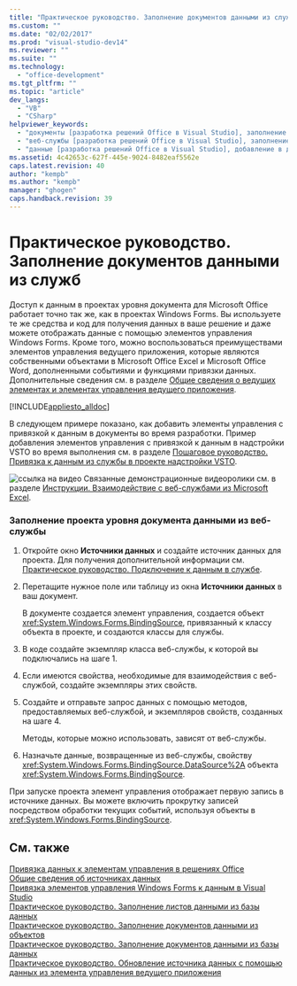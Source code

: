 ```yaml
---
title: "Практическое руководство. Заполнение документов данными из служб | Microsoft Docs"
ms.custom: ""
ms.date: "02/02/2017"
ms.prod: "visual-studio-dev14"
ms.reviewer: ""
ms.suite: ""
ms.technology: 
  - "office-development"
ms.tgt_pltfrm: ""
ms.topic: "article"
dev_langs: 
  - "VB"
  - "CSharp"
helpviewer_keywords: 
  - "документы [разработка решений Office в Visual Studio], заполнение данными"
  - "веб-службы [разработка решений Office в Visual Studio], заполнение документов"
  - "данные [разработка решений Office в Visual Studio], добавление в документы"
ms.assetid: 4c42653c-627f-445e-9024-8482eaf5562e
caps.latest.revision: 40
author: "kempb"
ms.author: "kempb"
manager: "ghogen"
caps.handback.revision: 39
---
```

# Практическое руководство. Заполнение документов данными из служб
  Доступ к данным в проектах уровня документа для Microsoft Office работает точно так же, как в проектах Windows Forms. Вы используете те же средства и код для получения данных в ваше решение и даже можете отображать данные с помощью элементов управления Windows Forms. Кроме того, можно воспользоваться преимуществами элементов управления ведущего приложения, которые являются собственными объектами в Microsoft Office Excel и Microsoft Office Word, дополненными событиями и функциями привязки данных. Дополнительные сведения см. в разделе [Общие сведения о ведущих элементах и элементах управления ведущего приложения](../vsto/host-items-and-host-controls-overview.md).  
  
 [!INCLUDE[appliesto_alldoc](../vsto/includes/appliesto-alldoc-md.md)]  
  
 В следующем примере показано, как добавить элементы управления с привязкой к данным в документы во время разработки. Пример добавления элементов управления с привязкой к данным в надстройки VSTO во время выполнения см. в разделе [Пошаговое руководство. Привязка к данным из службы в проекте надстройки VSTO](../vsto/walkthrough-binding-to-data-from-a-service-in-a-vsto-add-in-project.md).  
  
 ![ссылка на видео](../vsto/media/playvideo.png "ссылка на видео") Связанные демонстрационные видеоролики см. в разделе [Инструкции. Взаимодействие с веб\-службами из Microsoft Excel](http://go.microsoft.com/fwlink/?LinkID=130284).  
  
### Заполнение проекта уровня документа данными из веб\-службы  
  
1.  Откройте окно **Источники данных** и создайте источник данных для проекта. Для получения дополнительной информации см. [Практическое руководство. Подключение к данным в службе](~/data-tools/how-to-connect-to-data-in-a-service.md).  
  
2.  Перетащите нужное поле или таблицу из окна **Источники данных** в ваш документ.  
  
     В документе создается элемент управления, создается объект <xref:System.Windows.Forms.BindingSource>, привязанный к классу объекта в проекте, и создаются классы для службы.  
  
3.  В коде создайте экземпляр класса веб\-службы, к которой вы подключались на шаге 1.  
  
4.  Если имеются свойства, необходимые для взаимодействия с веб\-службой, создайте экземпляры этих свойств.  
  
5.  Создайте и отправьте запрос данных с помощью методов, предоставляемых веб\-службой, и экземпляров свойств, созданных на шаге 4.  
  
     Методы, которые можно использовать, зависят от веб\-службы.  
  
6.  Назначьте данные, возвращенные из веб\-службы, свойству <xref:System.Windows.Forms.BindingSource.DataSource%2A> объекта <xref:System.Windows.Forms.BindingSource>.  
  
 При запуске проекта элемент управления отображает первую запись в источнике данных. Вы можете включить прокрутку записей посредством обработки текущих событий, используя объекты в <xref:System.Windows.Forms.BindingSource>.  
  
## См. также  
 [Привязка данных к элементам управления в решениях Office](../vsto/binding-data-to-controls-in-office-solutions.md)   
 [Общие сведения об источниках данных](../data-tools/add-new-data-sources.md)   
 [Привязка элементов управления Windows Forms к данным в Visual Studio](../Topic/Binding%20Windows%20Forms%20controls%20to%20data%20in%20Visual%20Studio.md)   
 [Практическое руководство. Заполнение листов данными из базы данных](../vsto/how-to-populate-worksheets-with-data-from-a-database.md)   
 [Практическое руководство. Заполнение документов данными из объектов](../vsto/how-to-populate-documents-with-data-from-objects.md)   
 [Практическое руководство. Заполнение документов данными из базы данных](../vsto/how-to-populate-documents-with-data-from-a-database.md)   
 [Практическое руководство. Обновление источника данных с помощью данных из элемента управления ведущего приложения](../vsto/how-to-update-a-data-source-with-data-from-a-host-control.md)  
  
  